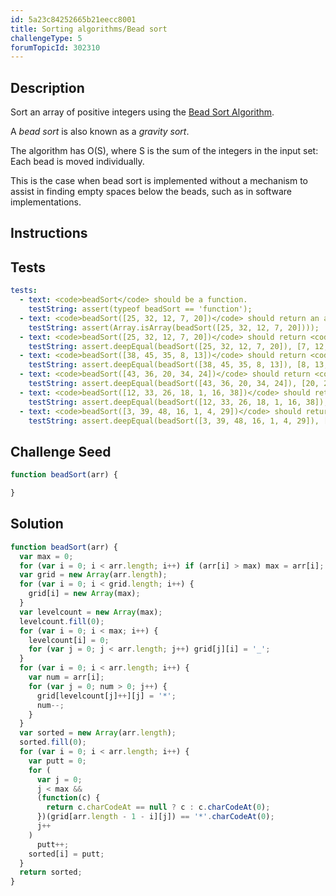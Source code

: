 ```yaml
---
id: 5a23c84252665b21eecc8001
title: Sorting algorithms/Bead sort
challengeType: 5
forumTopicId: 302310
---
```


## Description

<section id='description'>

Sort an array of positive integers using the [Bead Sort Algorithm](https://en.wikipedia.org/wiki/Bead_sort).

A *bead sort* is also known as a *gravity sort*.

The algorithm has O(S), where S is the sum of the integers in the input set: Each bead is moved individually.

This is the case when bead sort is implemented without a mechanism to assist in finding empty spaces below the beads, such as in software implementations.

</section>

## Instructions

<section id='instructions'>

</section>

## Tests

<section id='tests'>

```yml
tests:
  - text: <code>beadSort</code> should be a function.
    testString: assert(typeof beadSort == 'function');
  - text: <code>beadSort([25, 32, 12, 7, 20])</code> should return an array.
    testString: assert(Array.isArray(beadSort([25, 32, 12, 7, 20])));
  - text: <code>beadSort([25, 32, 12, 7, 20])</code> should return <code>[7, 12, 20, 25, 32]</code>.
    testString: assert.deepEqual(beadSort([25, 32, 12, 7, 20]), [7, 12, 20, 25, 32]);
  - text: <code>beadSort([38, 45, 35, 8, 13])</code> should return <code>[8, 13, 35, 38, 45]</code>.
    testString: assert.deepEqual(beadSort([38, 45, 35, 8, 13]), [8, 13, 35, 38, 45]);
  - text: <code>beadSort([43, 36, 20, 34, 24])</code> should return <code>[20, 24, 34, 36, 43]</code>.
    testString: assert.deepEqual(beadSort([43, 36, 20, 34, 24]), [20, 24, 34, 36, 43]);
  - text: <code>beadSort([12, 33, 26, 18, 1, 16, 38])</code> should return <code>[1, 12, 16, 18, 26, 33, 38]</code>.
    testString: assert.deepEqual(beadSort([12, 33, 26, 18, 1, 16, 38]), [1, 12, 16, 18, 26, 33, 38]);
  - text: <code>beadSort([3, 39, 48, 16, 1, 4, 29])</code> should return <code>[1, 3, 4, 16, 29, 39, 48]</code>.
    testString: assert.deepEqual(beadSort([3, 39, 48, 16, 1, 4, 29]), [1, 3, 4, 16, 29, 39, 48]);
```

</section>

## Challenge Seed

<section id='challengeSeed'>
<div id='js-seed'>

```js
function beadSort(arr) {

}
```

</div>

</section>

## Solution

<section id='solution'>

```js
function beadSort(arr) {
  var max = 0;
  for (var i = 0; i < arr.length; i++) if (arr[i] > max) max = arr[i];
  var grid = new Array(arr.length);
  for (var i = 0; i < grid.length; i++) {
    grid[i] = new Array(max);
  }
  var levelcount = new Array(max);
  levelcount.fill(0);
  for (var i = 0; i < max; i++) {
    levelcount[i] = 0;
    for (var j = 0; j < arr.length; j++) grid[j][i] = '_';
  }
  for (var i = 0; i < arr.length; i++) {
    var num = arr[i];
    for (var j = 0; num > 0; j++) {
      grid[levelcount[j]++][j] = '*';
      num--;
    }
  }
  var sorted = new Array(arr.length);
  sorted.fill(0);
  for (var i = 0; i < arr.length; i++) {
    var putt = 0;
    for (
      var j = 0;
      j < max &&
      (function(c) {
        return c.charCodeAt == null ? c : c.charCodeAt(0);
      })(grid[arr.length - 1 - i][j]) == '*'.charCodeAt(0);
      j++
    )
      putt++;
    sorted[i] = putt;
  }
  return sorted;
}
```

</section>
